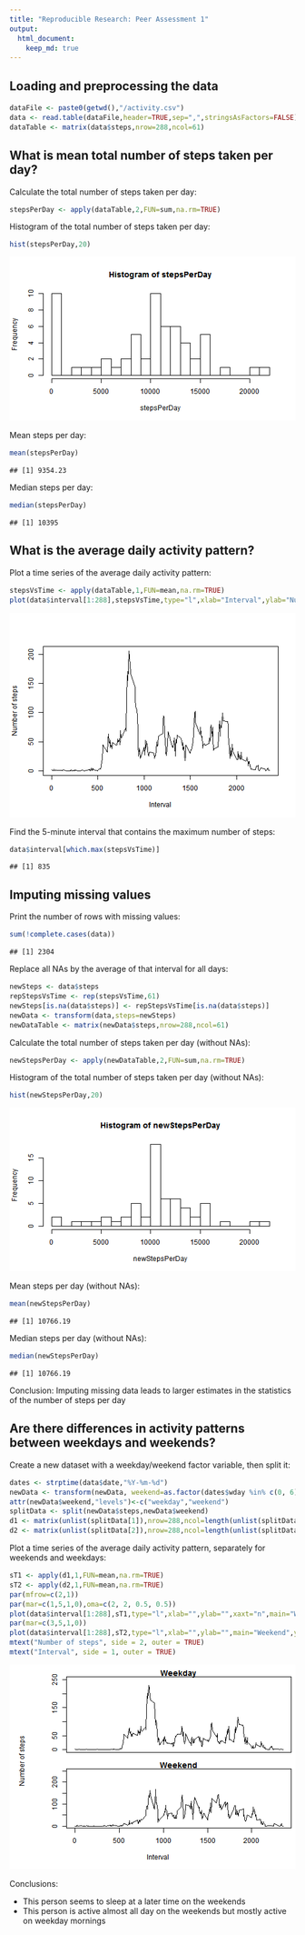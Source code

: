 ```yaml
---
title: "Reproducible Research: Peer Assessment 1"
output: 
  html_document:
    keep_md: true
---
```



## Loading and preprocessing the data

```r
dataFile <- paste0(getwd(),"/activity.csv")
data <- read.table(dataFile,header=TRUE,sep=",",stringsAsFactors=FALSE)
dataTable <- matrix(data$steps,nrow=288,ncol=61)
```
## What is mean total number of steps taken per day?
Calculate the total number of steps taken per day:

```r
stepsPerDay <- apply(dataTable,2,FUN=sum,na.rm=TRUE)
```
Histogram of the total number of steps taken per day:

```r
hist(stepsPerDay,20)
```

![plot of chunk unnamed-chunk-3](figure/unnamed-chunk-3-1.png) 

Mean steps per day:

```r
mean(stepsPerDay)
```

```
## [1] 9354.23
```
Median steps per day:

```r
median(stepsPerDay)
```

```
## [1] 10395
```
## What is the average daily activity pattern?
Plot a time series of the average daily activity pattern:

```r
stepsVsTime <- apply(dataTable,1,FUN=mean,na.rm=TRUE)
plot(data$interval[1:288],stepsVsTime,type="l",xlab="Interval",ylab="Number of steps")
```

![plot of chunk unnamed-chunk-6](figure/unnamed-chunk-6-1.png) 

Find the 5-minute interval that contains the maximum number of steps:

```r
data$interval[which.max(stepsVsTime)]
```

```
## [1] 835
```

## Imputing missing values
Print the number of rows with missing values:

```r
sum(!complete.cases(data))
```

```
## [1] 2304
```

Replace all NAs by the average of that interval for all days:

```r
newSteps <- data$steps
repStepsVsTime <- rep(stepsVsTime,61)
newSteps[is.na(data$steps)] <- repStepsVsTime[is.na(data$steps)]
newData <- transform(data,steps=newSteps)
newDataTable <- matrix(newData$steps,nrow=288,ncol=61)
```

Calculate the total number of steps taken per day (without NAs):

```r
newStepsPerDay <- apply(newDataTable,2,FUN=sum,na.rm=TRUE)
```

Histogram of the total number of steps taken per day (without NAs):

```r
hist(newStepsPerDay,20)
```

![plot of chunk unnamed-chunk-11](figure/unnamed-chunk-11-1.png) 

Mean steps per day (without NAs):

```r
mean(newStepsPerDay)
```

```
## [1] 10766.19
```

Median steps per day (without NAs):

```r
median(newStepsPerDay)
```

```
## [1] 10766.19
```

Conclusion:
Imputing missing data leads to larger estimates in the statistics of the number of steps per day

## Are there differences in activity patterns between weekdays and weekends?
Create a new dataset with a weekday/weekend factor variable, then split it:

```r
dates <- strptime(data$date,"%Y-%m-%d")
newData <- transform(newData, weekend=as.factor(dates$wday %in% c(0, 6)))
attr(newData$weekend,"levels")<-c("weekday","weekend")
splitData <- split(newData$steps,newData$weekend)
d1 <- matrix(unlist(splitData[1]),nrow=288,ncol=length(unlist(splitData[1]))/288)
d2 <- matrix(unlist(splitData[2]),nrow=288,ncol=length(unlist(splitData[2]))/288)
```

Plot a time series of the average daily activity pattern, separately for weekends and weekdays:

```r
sT1 <- apply(d1,1,FUN=mean,na.rm=TRUE)
sT2 <- apply(d2,1,FUN=mean,na.rm=TRUE)
par(mfrow=c(2,1))
par(mar=c(1,5,1,0),oma=c(2, 2, 0.5, 0.5))
plot(data$interval[1:288],sT1,type="l",xlab="",ylab="",xaxt="n",main="Weekday",ylim=c(0,250))
par(mar=c(3,5,1,0))
plot(data$interval[1:288],sT2,type="l",xlab="",ylab="",main="Weekend",ylim=c(0,250))
mtext("Number of steps", side = 2, outer = TRUE)
mtext("Interval", side = 1, outer = TRUE)
```

![plot of chunk unnamed-chunk-15](figure/unnamed-chunk-15-1.png) 

Conclusions:
* This person seems to sleep at a later time on the weekends
* This person is active almost all day on the weekends but mostly active on weekday mornings
